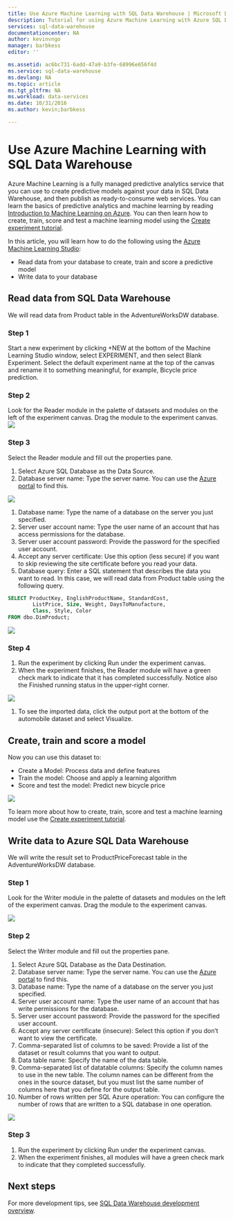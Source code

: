 ```yaml
---
title: Use Azure Machine Learning with SQL Data Warehouse | Microsoft Docs
description: Tutorial for using Azure Machine Learning with Azure SQL Data Warehouse for developing solutions.
services: sql-data-warehouse
documentationcenter: NA
author: kevinvngo
manager: barbkess
editor: ''

ms.assetid: ac6bc731-6add-47a9-b3fe-68996e656f4d
ms.service: sql-data-warehouse
ms.devlang: NA
ms.topic: article
ms.tgt_pltfrm: NA
ms.workload: data-services
ms.date: 10/31/2016
ms.author: kevin;barbkess

---
```

# Use Azure Machine Learning with SQL Data Warehouse
Azure Machine Learning is a fully managed predictive analytics service that you can use to create predictive models against your data in SQL Data Warehouse, and then publish as ready-to-consume web services. You can learn the basics of predictive analytics and machine learning by reading [Introduction to Machine Learning on Azure][Introduction to Machine Learning on Azure].  You can then learn how to create, train, score and test a machine learning model using the [Create experiment tutorial][Create experiment tutorial].

In this article, you will learn how to do the following using the [Azure Machine Learning Studio][Azure Machine Learning Studio]:

* Read data from your database to create, train and score a predictive model
* Write data to your database

## Read data from SQL Data Warehouse
We will read data from Product table in the AdventureWorksDW database.

### Step 1
Start a new experiment by clicking +NEW at the bottom of the Machine Learning Studio window, select EXPERIMENT, and then select Blank Experiment. Select the default experiment name at the top of the canvas and rename it to something meaningful, for example, Bicycle price prediction.

### Step 2
Look for the Reader module in the palette of datasets and modules on the left of the experiment canvas. Drag the module to the experiment canvas.
![][drag_reader]

### Step 3
Select the Reader module and fill out the properties pane.

1. Select Azure SQL Database as the Data Source.
2. Database server name: Type the server name. You can use the [Azure portal][Azure portal] to find this.

![][server_name]

1. Database name: Type the name of a database on the server you just specified.
2. Server user account name:  Type the user name of an account that has access permissions for the database.
3. Server user account password: Provide the password for the specified user account.
4. Accept any server certificate: Use this option (less secure) if you want to skip reviewing the site certificate before you read your data.
5. Database query: Enter a SQL statement that describes the data you want to read. In this case, we will read data from Product table using the following query.

```SQL
SELECT ProductKey, EnglishProductName, StandardCost,
        ListPrice, Size, Weight, DaysToManufacture,
        Class, Style, Color
FROM dbo.DimProduct;
```

![][reader_properties]

### Step 4
1. Run the experiment by clicking Run under the experiment canvas.
2. When the experiment finishes, the Reader module will have a green check mark to indicate that it has completed successfully. Notice also the Finished running status in the upper-right corner.

![][run]

1. To see the imported data, click the output port at the bottom of the automobile dataset and select Visualize.

## Create, train and score a model
Now you can use this dataset to:

* Create a Model: Process data and define features
* Train the model: Choose and apply a learning algorithm
* Score and test the model: Predict new bicycle price

![][model]

To learn more about how to create, train, score and test a machine learning model use the [Create experiment tutorial][Create experiment tutorial].

## Write data to Azure SQL Data Warehouse
We will write the result set to ProductPriceForecast table in the AdventureWorksDW database.

### Step 1
Look for the Writer module in the palette of datasets and modules on the left of the experiment canvas. Drag the module to the experiment canvas.

![][drag_writer]

### Step 2
Select the Writer module and fill out the properties pane.

1. Select Azure SQL Database as the Data Destination.
2. Database server name: Type the server name. You can use the [Azure portal][Azure portal] to find this.
3. Database name: Type the name of a database on the server you just specified.
4. Server user account name:  Type the user name of an account that has write permissions for the database.
5. Server user account password: Provide the password for the specified user account.
6. Accept any server certificate (insecure): Select this option if you don’t want to view the certificate.
7. Comma-separated list of columns to be saved: Provide a list of the dataset or result columns that you want to output.
8. Data table name: Specify the name of the data table.
9. Comma-separated list of datatable columns:  Specify the column names to use in the new table. The column names can be different from the ones in the source dataset, but you must list the same number of columns here that you define for the output table.
10. Number of rows written per SQL Azure operation: You can configure the number of rows that are written to a SQL database in one operation.

![][writer_properties]

### Step 3
1. Run the experiment by clicking Run under the experiment canvas.
2. When the experiment finishes, all modules will have a green check mark to indicate that they completed successfully.

## Next steps
For more development tips, see [SQL Data Warehouse development overview][SQL Data Warehouse development overview].

<!--Image references-->

[drag_reader]: ./media/sql-data-warehouse-integrate-azure-machine-learning/ml-drag-reader.png
[server_name]: ./media/sql-data-warehouse-integrate-azure-machine-learning/dw-server-name.png
[reader_properties]: ./media/sql-data-warehouse-integrate-azure-machine-learning/ml-reader-properties.png
[run]: ./media/sql-data-warehouse-integrate-azure-machine-learning/ml-finished-running.png
[model]: ./media/sql-data-warehouse-integrate-azure-machine-learning/ml-create-train-score-model.png
[drag_writer]: ./media/sql-data-warehouse-integrate-azure-machine-learning/ml-drag-writer.png
[writer_properties]: ./media/sql-data-warehouse-integrate-azure-machine-learning/ml-writer-properties.png

<!--Article references-->

[SQL Data Warehouse development overview]: ./sql-data-warehouse-overview-develop.md
[Create experiment tutorial]: https://azure.microsoft.com/documentation/articles/machine-learning-create-experiment/
[Introduction to machine learning on Azure]: https://azure.microsoft.com/documentation/articles/machine-learning-what-is-machine-learning/
[Azure Machine Learning Studio]: https://studio.azureml.net/Home
[Azure portal]: https://portal.azure.com/

<!--MSDN references-->

<!--Other Web references-->

[Azure Machine Learning documentation]: http://azure.microsoft.com/documentation/services/machine-learning/
